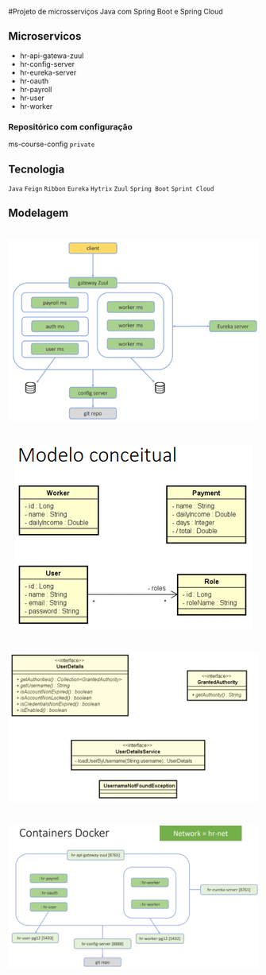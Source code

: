 #Projeto de microsserviços Java com Spring Boot e Spring Cloud

## Microservicos
- hr-api-gatewa-zuul
- hr-config-server
- hr-eureka-server
- hr-oauth
- hr-payroll
- hr-user
- hr-worker


### Repositórico com configuração
ms-course-config `private`

## Tecnologia

`Java` `Feign` `Ribbon` `Eureka` `Hytrix` `Zuul` `Spring Boot` `Sprint Cloud`

## Modelagem


<h1 align="center">
    <img alt="ms-course" title="#Project" src="https://github.com/Matheuscruztj/ms-course/blob/main/img/projeto.PNG"  /><br>
</h1>



<h1 align="center">
    <img alt="ms-course" title="#Model" src="https://github.com/Matheuscruztj/ms-course/blob/main/img/ModeloProj.PNG"  /><br>
</h1>



<h1 align="center">
    <img alt="ms-course" title="#Security" src="https://github.com/Matheuscruztj/ms-course/blob/main/img/Security.PNG"  /><br>
</h1>


<h1 align="center">
    <img alt="ms-course" title="#docker" src="https://github.com/Matheuscruztj/ms-course/blob/main/img/docker.PNG"  /><br>
</h1>